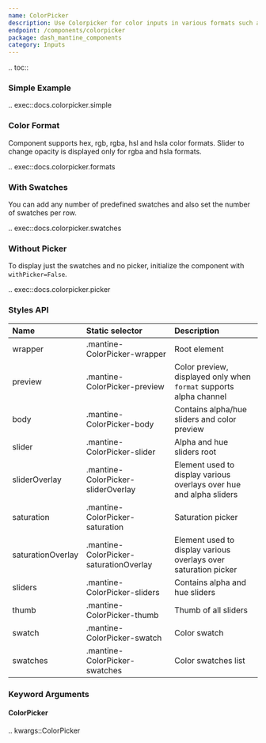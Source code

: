 ```yaml
---
name: ColorPicker
description: Use Colorpicker for color inputs in various formats such as hex, rgb, hsl etc.
endpoint: /components/colorpicker
package: dash_mantine_components
category: Inputs
---
```


.. toc::

### Simple Example

.. exec::docs.colorpicker.simple

### Color Format

Component supports hex, rgb, rgba, hsl and hsla color formats. Slider to change opacity is displayed only for rgba
and hsla formats.

.. exec::docs.colorpicker.formats

### With Swatches

You can add any number of predefined swatches and also set the number of swatches per row.

.. exec::docs.colorpicker.swatches

### Without Picker

To display just the swatches and no picker, initialize the component with `withPicker=False`.

.. exec::docs.colorpicker.picker

### Styles API

| Name              | Static selector                        | Description                                                         |
|:------------------|:---------------------------------------|:--------------------------------------------------------------------|
| wrapper           | .mantine-ColorPicker-wrapper           | Root element                                                        |
| preview           | .mantine-ColorPicker-preview           | Color preview, displayed only when `format` supports alpha channel  |
| body              | .mantine-ColorPicker-body              | Contains alpha/hue sliders and color preview                        |
| slider            | .mantine-ColorPicker-slider            | Alpha and hue sliders root                                          |
| sliderOverlay     | .mantine-ColorPicker-sliderOverlay     | Element used to display various overlays over hue and alpha sliders |
| saturation        | .mantine-ColorPicker-saturation        | Saturation picker                                                   |
| saturationOverlay | .mantine-ColorPicker-saturationOverlay | Element used to display various overlays over saturation picker     |
| sliders           | .mantine-ColorPicker-sliders           | Contains alpha and hue sliders                                      |
| thumb             | .mantine-ColorPicker-thumb             | Thumb of all sliders                                                |
| swatch            | .mantine-ColorPicker-swatch            | Color swatch                                                        |
| swatches          | .mantine-ColorPicker-swatches          | Color swatches list                                                 |

### Keyword Arguments

#### ColorPicker

.. kwargs::ColorPicker
